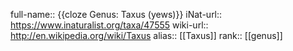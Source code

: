 full-name:: {{cloze Genus: Taxus (yews)}}
iNat-url:: https://www.inaturalist.org/taxa/47555
wiki-url:: http://en.wikipedia.org/wiki/Taxus
alias:: [[Taxus]]
rank:: [[genus]]